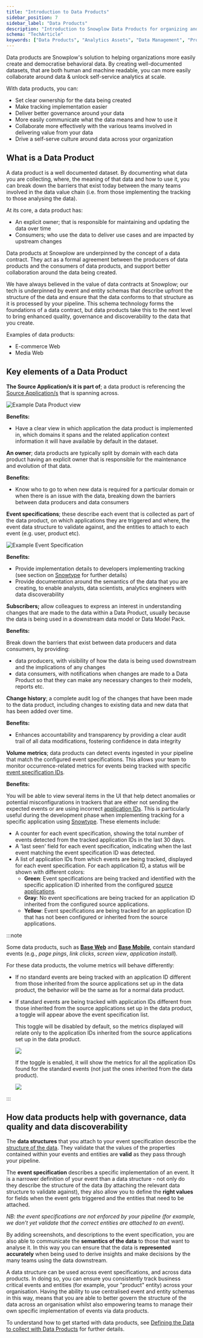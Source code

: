 ```yaml
---
title: "Introduction to Data Products"
sidebar_position: 7
sidebar_label: "Data Products"
description: "Introduction to Snowplow Data Products for organizing and governing your behavioral data collection and schema management."
schema: "TechArticle"
keywords: ["Data Products", "Analytics Assets", "Data Management", "Product Analytics", "Event Modeling", "Data Governance"]
---
```


Data products are Snowplow's solution to helping organizations more easily create and democratise behavioral data. By creating well-documented datasets, that are both human and machine readable, you can more easily collaborate around data & unlock self-service analytics at scale.

With data products, you can:

* Set clear ownership for the data being created
* Make tracking implementation easier
* Deliver better governance around your data
* More easily communicate what the data means and how to use it
* Collaborate more effectively with the various teams involved in delivering value from your data
* Drive a self-serve culture around data across your organization

## What is a Data Product

A data product is a well documented dataset. By documenting what data you are collecting, where, the meaning of that data and how to use it, you can break down the barriers that exist today between the many teams involved in the data value chain (i.e. from those implementing the tracking to those analysing the data).

At its core, a data product has:

* An explicit owner; that is responsible for maintaining and updating the data over time
* Consumers; who use the data to deliver use cases and are impacted by upstream changes

Data products at Snowplow are underpinned by the concept of a data contract. They act as a formal agreement between the producers of data products and the consumers of data products, and support better collaboration around the data being created.

We have always believed in the value of data contracts at Snowplow; our tech is underpinned by event and entity schemas that describe upfront the structure of the data and ensure that the data conforms to that structure as it is processed by your pipeline. This schema technology forms the foundations of a data contract, but data products take this to the next level to bring enhanced quality, governance and discoverability to the data that you create.

Examples of data products:

* E-commerce Web
* Media Web

## Key elements of a Data Product

**The Source Application/s it is part of**; a data product is referencing the [Source Application/s](/docs/data-product-studio/source-applications/index.md) that is spanning across.

![Example Data Product view](images/example_data_product_view.png)

**Benefits:**

* Have a clear view in which application the data product is implemented in, which domains it spans and the related application context information it will have available by default in the dataset.

**An owner**; data products are typically split by domain with each data product having an explicit owner that is responsible for the maintenance and evolution of that data.

**Benefits:**

* Know who to go to when new data is required for a particular domain or when there is an issue with the data, breaking down the barriers between data producers and data consumers

**Event specifications**; these describe each event that is collected as part of the data product, on which applications they are triggered and where, the event data structure to validate against, and the entities to attach to each event (e.g. user, product etc).

![Example Event Specification](images/example_event_specification.png)

**Benefits:**

* Provide implementation details to developers implementing tracking (see section on [Snowtype](/docs/data-product-studio/snowtype/index.md) for further details)
* Provide documentation around the semantics of the data that you are creating, to enable analysts, data scientists, analytics engineers with data discoverability

**Subscribers;** allow colleagues to express an interest in understanding changes that are made to the data within a Data Product, usually because the data is being used in a downstream data model or Data Model Pack.

**Benefits:**

Break down the barriers that exist between data producers and data consumers, by providing:

* data producers, with visibility of how the data is being used downstream and the implications of any changes
* data consumers, with notifications when changes are made to a Data Product so that they can make any necessary changes to their models, reports etc.

**Change history**; a complete audit log of the changes that have been made to the data product, including changes to existing data and new data that has been added over time.

**Benefits:**

* Enhances accountability and transparency by providing a clear audit trail of all data modifications, fostering confidence in data integrity

**Volume metrics**; data products can detect events ingested in your pipeline that match the configured event specifications. This allows your team to monitor occurrence-related metrics for events being tracked with specific [event specification IDs](/docs/data-product-studio/snowtype/commands/index.md#snowtype-patch).

**Benefits:**

You will be able to view several items in the UI that help detect anomalies or potential misconfigurations in trackers that are either not sending the expected events or are using incorrect [application IDs](/docs/data-product-studio/source-applications/index.md#application-ids). This is particularly useful during the development phase when implementing tracking for a specific application using [Snowtype](/docs/data-product-studio/snowtype/index.md). These elements include:

* A counter for each event specification, showing the total number of events detected from the tracked application IDs in the last 30 days.
* A 'last seen' field for each event specification, indicating when the last event matching the event specification ID was detected.
* A list of application IDs from which events are being tracked, displayed for each event specification. For each application ID, a status will be shown with different colors:
  * __Green__: Event specifications are being tracked and identified with the specific application ID inherited from the configured [source applications](/docs/data-product-studio/source-applications/index.md).
  * __Gray__: No event specifications are being tracked for an application ID inherited from the configured source applications.
  * __Yellow__: Event specifications are being tracked for an application ID that has not been configured or inherited from the source applications.

:::note

Some data products, such as [__Base Web__](/docs/data-product-studio/data-products/data-product-templates/index.md#base-web) and [__Base Mobile__](/docs/data-product-studio/data-products/data-product-templates/index.md#base-mobile), contain standard events (e.g., _page pings_, _link clicks_, _screen view_, _application install_).

For these data products, the volume metrics will behave differently:

- If no standard events are being tracked with an application ID different from those inherited from the source applications set up in the data product, the behavior will be the same as for a normal data product.

- If standard events are being tracked with application IDs different from those inherited from the source applications set up in the data product, a toggle will appear above the event specification list.

  This toggle will be disabled by default, so the metrics displayed will relate only to the application IDs inherited from the source applications set up in the data product.

  ![](images/data_product_metrics_default.png)

  If the toggle is enabled, it will show the metrics for all the application IDs found for the standard events (not just the ones inherited from the data product).

  ![](images/data_product_metrics_toggled.png)

:::

## How data products help with governance, data quality and data discoverability

The **data structures** that you attach to your event specification describe the [structure of the data](/docs/fundamentals/schemas/index.md). They validate that the values of the properties contained within your events and entities are **valid** as they pass through your pipeline.

The **event specification** describes a specific implementation of an event. It is a narrower definition of your event than a data structure - not only do they describe the structure of the data (by attaching the relevant data structure to validate against), they also allow you to define the **right values** for fields when the event gets triggered and the entities that need to be attached.

*NB: the event specifications are not enforced by your pipeline (for example, we don’t yet validate that the correct entities are attached to an event).*

By adding screenshots, and descriptions to the event specification, you are also able to communicate the **semantics of the data** to those that want to analyse it. In this way you can ensure that the data is **represented accurately** when being used to derive insights and make decisions by the many teams using the data downstream.

A data structure can be used across event specifications, and across data products. In doing so, you can ensure you consistently track business critical events and entities (for example, your "product" entity) across your organisation. Having the ability to use centralised event and entity schemas in this way, means that you are able to better govern the structure of the data across an organisation whilst also empowering teams to manage their own specific implementation of events via data products.

To understand how to get started with data products, see [Defining the Data to collect with Data Products](/docs/data-product-studio/data-products/index.md) for further details.
